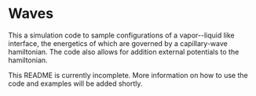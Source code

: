 # Waves

This a simulation code to sample configurations of a vapor--liquid like 
interface, the energetics of which are governed by a capillary-wave hamiltonian.
The code also allows for addition external potentials to the hamiltonian.

This README is currently incomplete. More information on how to use the code
and examples will be added shortly.
